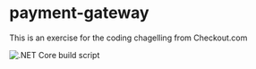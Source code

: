 # payment-gateway
This is an exercise for the coding chagelling from Checkout.com

![.NET Core build script](https://github.com/rafaelqueiroz89/payment-gateway/workflows/.NET%20Core%20build%20script/badge.svg)
